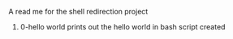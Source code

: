 A read me for the shell redirection project
1. 0-hello world prints out the hello world in bash script created
